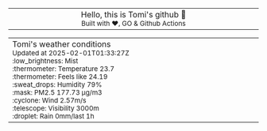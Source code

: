 
<div align="center">
<table>
<tbody>
<td align="center">
<img width="2000" height="0"><br>
Hello, this is Tomi's github 👋<br>
<sup>Built with ❤️, GO & Github Actions</sup><br>
<img width="2000" height="0">
</td>
</tbody>
</table>
</div>
<table>
<tbody>
<td align="left">
<img width="2000" height="0"><br>
Tomi's weather conditions<br>
<sup>Updated at 2025-02-01T01:33:27Z</sup><br>
<sup>:low_brightness: Mist</sup><br>
<sup>:thermometer: Temperature 23.7 </sup><br>
<sup>:thermometer: Feels like 24.19</sup><br>
<sup>:sweat_drops: Humidity 79%</sup><br>
<sup>:mask: PM2.5 177.73 μg/m3</sup><br>
<sup>:cyclone: Wind 2.57m/s </sup><br>
<sup>:telescope: Visibility 3000m </sup><br>
<sup>:droplet: Rain 0mm/last 1h </sup><br>
<img width="2000" height="0">
</td>
<td align="left">
<img width="2000" height="0"><br>
<br>
<img width="2000" height="0">
</td>
</tbody>
</table>
</div>
    